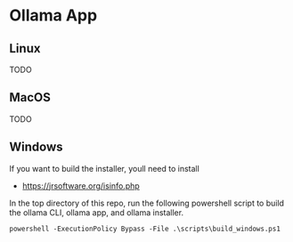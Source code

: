 # Ollama App

## Linux

TODO

## MacOS

TODO

## Windows

If you want to build the installer, youll need to install

- https://jrsoftware.org/isinfo.php

In the top directory of this repo, run the following powershell script
to build the ollama CLI, ollama app, and ollama installer.

```
powershell -ExecutionPolicy Bypass -File .\scripts\build_windows.ps1
```
